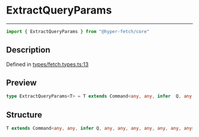 

# ExtractQueryParams

<div class="api-docs__separator" data-reactroot="">

---

</div><div class="api-docs__import" data-reactroot="">

```ts
import { ExtractQueryParams } from "@hyper-fetch/core"
```

</div><div class="api-docs__section">

## Description

</div><div class="api-docs__description"><span class="api-docs__do-not-parse">



</span></div><p class="api-docs__definition">

Defined in [types/fetch.types.ts:13](https://github.com/BetterTyped/hyper-fetch/blob/2ce105c7/packages/core/src/types/fetch.types.ts#L13)

</p><div class="api-docs__section">

## Preview

</div><div class="api-docs__preview type single">

```ts
type ExtractQueryParams<T> = T extends Command<any, any, infer  Q, any, any, any, any, any, any, any> ? Q : never;
```

</div><div class="api-docs__section">

## Structure

</div><div class="api-docs__returns">

```ts
T extends Command<any, any, infer Q, any, any, any, any, any, any, any> ? Q : never
```

</div>